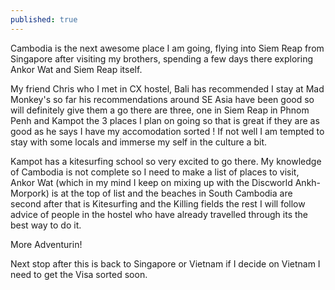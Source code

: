 ```yaml
---
published: true
---
```


Cambodia is the next awesome place I am going, flying into Siem Reap from Singapore after visiting my brothers, spending a few days there exploring Ankor Wat and Siem Reap itself.

My friend Chris who I met in CX hostel, Bali has recommended I stay at Mad Monkey's so far his recommendations around SE Asia have been good so will definitely give them a go there are three, one in Siem Reap in Phnom Penh and Kampot the 3 places I plan on going so that is great if they are as good as he says I have my accomodation sorted ! If not well I am tempted to stay with some locals and immerse my self in the culture a bit.

Kampot has a kitesurfing school so very  excited to go there. My knowledge of Cambodia is not complete so I need to make a list of places to visit, Ankor Wat (which in my mind I keep on mixing up with the Discworld Ankh-Morpork) is at the top of list and the beaches in South Cambodia are second after that is Kitesurfing and the Killing fields the rest I will follow advice of people in the hostel who have already travelled through its the best way to do it.

More Adventurin!

Next stop after this is back to Singapore or Vietnam if I decide on Vietnam I need to get the Visa sorted soon.